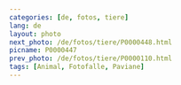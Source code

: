 ```yaml
---
categories: [de, fotos, tiere]
lang: de
layout: photo
next_photo: /de/fotos/tiere/P0000448.html
picname: P0000447
prev_photo: /de/fotos/tiere/P0000110.html
tags: [Animal, Fotofalle, Paviane]
---
```

